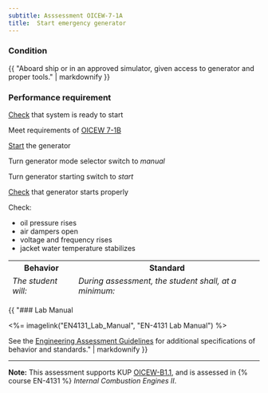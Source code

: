 ```yaml
---
subtitle: Asssessment OICEW-7-1A
title:  Start emergency generator
---
```




### Condition

{{ "Aboard ship or in an approved simulator, given access to generator and proper tools." | markdownify }}

### Performance requirement 

<table width='100%' class='Guidelines'>
 <thead>
 <tr>
     <th class='thirty'>Behavior</th>
     <th class='seventy'>Standard</th>
 </tr>
 <tr>
     <td><em>The student will:</em></td>
     <td><em>During assessment, the student shall, at a minimum:</em></td>
 </tr>
 </thead>
 <tbody>


<!--rowstart-->

[Check](guidelines#check) that system is ready to start

<!--cellbreak-->

Meet requirements of [OICEW 7-1B](oicew71b)

<!--rowend-->


<!--rowstart-->

[Start](guidelines#start) the generator

<!--cellbreak-->

Turn generator mode selector switch to _manual_

Turn generator starting switch to _start_

<!--rowend-->


<!--rowstart-->

[Check](guidelines#check) that generator starts properly

<!--cellbreak-->

Check:

  * oil pressure rises
  * air dampers open
  * voltage and frequency rises
  * jacket water temperature stabilizes

<!--rowend-->


 </tbody>
 </table>

{{ "### Lab Manual

<%= imagelink("EN4131_Lab_Manual", "EN-4131 Lab Manual") %>

See the [Engineering Assessment Guidelines](guidelines) for additional specifications of behavior and standards." | markdownify }}


*****

**Note:** This assessment supports KUP [OICEW-B1.1]({{site.baseurl}}/tables/31.html#OICEW-B1.1), and is assessed in  {% course  EN-4131 %}  *Internal Combustion Engines II*. 


